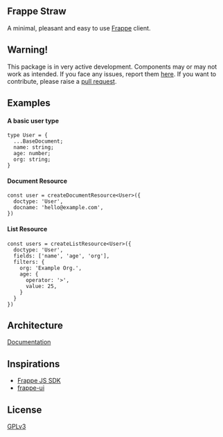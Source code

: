 ## Frappe Straw
A minimal, pleasant and easy to use [Frappe](https://frappe.io/framework)
client.

## Warning!
This package is in very active development. Components may or may not work as
intended. If you face any issues, report them
[here](https://github.com/ssiyad/frappe-straw/issues). If you want to
contribute, please raise a [pull
request](https://github.com/ssiyad/frappe-straw/pulls).

## Examples
#### A basic user type
```
type User = {
  ...BaseDocument;
  name: string;
  age: number;
  org: string;
}
```

#### Document Resource
```
const user = createDocumentResource<User>({
  doctype: 'User',
  docname: 'hello@example.com',
})
```

#### List Resource
```
const users = createListResource<User>({
  doctype: 'User',
  fields: ['name', 'age', 'org'],
  filters: {
    org: 'Example Org.',
    age: {
      operator: '>',
      value: 25,
    }
  }
})
```

## Architecture
[Documentation](architecture.md)

## Inspirations
- [Frappe JS SDK](https://github.com/The-Commit-Company/frappe-js-sdk)
- [frappe-ui](https://ui.frappe.io/)

## License
[GPLv3](LICENSE)
